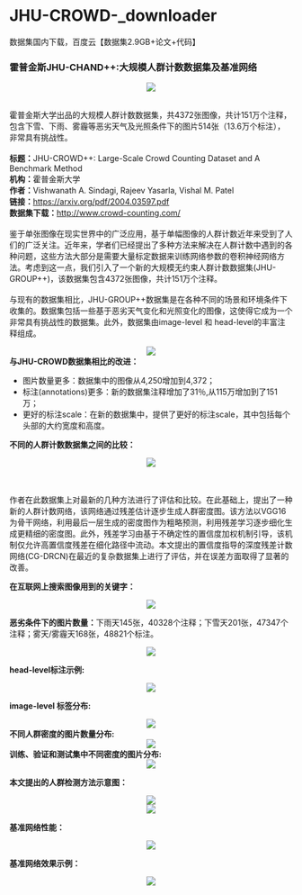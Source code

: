 # JHU-CROWD-_downloader
数据集国内下载，百度云【数据集2.9GB+论文+代码】


### <b>霍普金斯JHU-CHAND++:大规模人群计数数据集及基准网络</b>
<center><img src='2-0.png'></center>

<br>霍普金斯大学出品的大规模人群计数数据集，共4372张图像，共计151万个注释，包含下雪、下雨、雾霾等恶劣天气及光照条件下的图片514张（13.6万个标注），非常具有挑战性。<br><br>
<b>标题：</b>JHU-CROWD++: Large-Scale Crowd Counting Dataset and A Benchmark Method<br>
<b>机构：</b>霍普金斯大学<br>
<b>作者：</b>Vishwanath A. Sindagi, Rajeev Yasarla, Vishal M. Patel<br>
<b>链接：</b>https://arxiv.org/pdf/2004.03597.pdf<br>
<b>数据集下载：</b>http://www.crowd-counting.com/<br><br>
<b></b>鉴于单张图像在现实世界中的广泛应用，基于单幅图像的人群计数近年来受到了人们的广泛关注。近年来，学者们已经提出了多种方法来解决在人群计数中遇到的各种问题，这些方法大部分是需要大量标定数据来训练网络参数的卷积神经网络方法。考虑到这一点，我们引入了一个新的大规模无约束人群计数数据集(JHU-GROUP++)，该数据集包含4372张图像，共计151万个注释。
<br><br>与现有的数据集相比，JHU-GROUP++数据集是在各种不同的场景和环境条件下收集的。数据集包括一些基于恶劣天气变化和光照变化的图像，这使得它成为一个非常具有挑战性的数据集。此外，数据集由image-level 和 head-level的丰富注释组成。
<center><img src='2-1.png'></center>
<b>与JHU-CROWD数据集相比的改进：</b>

* 图片数量更多：数据集中的图像从4,250增加到4,372；
* 标注(annotations)更多：新的数据集注释增加了31％,从115万增加到了151万；
* 更好的标注scale：在新的数据集中，提供了更好的标注scale，其中包括每个头部的大约宽度和高度。
  
<b>不同的人群计数数据集之间的比较：</b>
<center><img src='2-2.png'></center>

<br><br>作者在此数据集上对最新的几种方法进行了评估和比较。在此基础上，提出了一种新的人群计数网络，该网络通过残差估计逐步生成人群密度图。该方法以VGG16为骨干网络，利用最后一层生成的密度图作为粗略预测，利用残差学习逐步细化生成更精细的密度图。此外，残差学习由基于不确定性的置信度加权机制引导，该机制仅允许高置信度残差在细化路径中流动。本文提出的置信度指导的深度残差计数网络(CG-DRCN)在最近的复杂数据集上进行了评估，并在误差方面取得了显著的改善。<br>





<b>在互联网上搜索图像用到的关键字：</b>
<center><img src='2-3.png'></center>

<b>恶劣条件下的图片数量：</b>下雨天145张，40328个注释；下雪天201张，47347个注释；雾天/雾霾天168张，48821个标注。
<center><img src='2-4.png'></center>

<b>head-level标注示例:</b>
<center><img src='2-5.png'></center>

<b>image-level 标签分布:</b>
<center><img src='2-6.png'></center>
<b>不同人群密度的图片数量分布:</b>
<center><img src='2-8.png'></center>
<b>训练、验证和测试集中不同密度的图片分布:</b>
<center><img src='2-7.png'></center>

<b>本文提出的人群检测方法示意图：</b>
<center><img src='2-9.png'></center>

<center><img src='2-10.png'></center>

<b>基准网络性能：</b>
<center><img src='2-11.png'></center>

<b>基准网络效果示例：</b>
<center><img src='2-12.png'></center>
